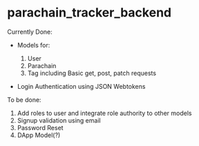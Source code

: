 # parachain_tracker_backend

Currently Done:

- Models for:
  1. User
  2. Parachain
  3. Tag
  including Basic get, post, patch requests
  
- Login Authentication using JSON Webtokens

To be done:
  1. Add roles to user and integrate role authority to other models
  2. Signup validation using email
  3. Password Reset
  4. DApp Model(?)
  
